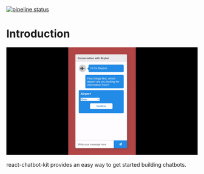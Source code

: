 [![pipeline status](https://gitlab.com/FredrikOseberg/react-chatbot-kit/badges/master/pipeline.svg)](https://gitlab.com/FredrikOseberg/react-chatbot-kit/-/commits/master)

# Introduction

![Alt Text](./skybot.gif)

react-chatbot-kit provides an easy way to get started building chatbots.
